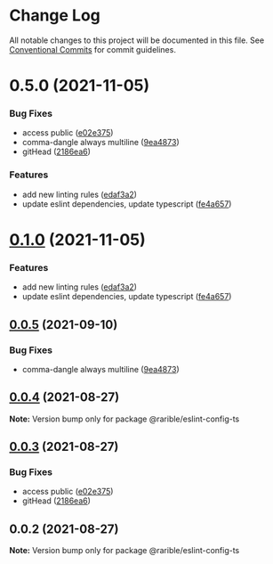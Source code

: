 # Change Log

All notable changes to this project will be documented in this file.
See [Conventional Commits](https://conventionalcommits.org) for commit guidelines.

# 0.5.0 (2021-11-05)


### Bug Fixes

* access public ([e02e375](https://github.com/rariblecom/ts-common/commit/e02e375d228c50eead9ab95c8b7f4d4ff8d357a5))
* comma-dangle always multiline ([9ea4873](https://github.com/rariblecom/ts-common/commit/9ea4873ec37e95b8e1f1a7b4cdcb425ba01c6135))
* gitHead ([2186ea6](https://github.com/rariblecom/ts-common/commit/2186ea686e5eb3393a8e3896826756086d3b05de))


### Features

* add new linting rules ([edaf3a2](https://github.com/rariblecom/ts-common/commit/edaf3a2a01dc93289d3b423f933d326e86205763))
* update eslint dependencies, update typescript ([fe4a657](https://github.com/rariblecom/ts-common/commit/fe4a657a876d72d209ad4dc59c0a59b53f23212a))





# [0.1.0](https://github.com/rariblecom/ts-common/compare/@rarible/eslint-config-ts@0.0.5...@rarible/eslint-config-ts@0.1.0) (2021-11-05)


### Features

* add new linting rules ([edaf3a2](https://github.com/rariblecom/ts-common/commit/edaf3a2a01dc93289d3b423f933d326e86205763))
* update eslint dependencies, update typescript ([fe4a657](https://github.com/rariblecom/ts-common/commit/fe4a657a876d72d209ad4dc59c0a59b53f23212a))





## [0.0.5](https://github.com/rariblecom/ts-common/compare/@rarible/eslint-config-ts@0.0.4...@rarible/eslint-config-ts@0.0.5) (2021-09-10)


### Bug Fixes

* comma-dangle always multiline ([9ea4873](https://github.com/rariblecom/ts-common/commit/9ea4873ec37e95b8e1f1a7b4cdcb425ba01c6135))





## [0.0.4](https://github.com/rariblecom/ts-common/compare/@rarible/eslint-config-ts@0.0.3...@rarible/eslint-config-ts@0.0.4) (2021-08-27)

**Note:** Version bump only for package @rarible/eslint-config-ts





## [0.0.3](https://github.com/rariblecom/ts-common/compare/@rarible/eslint-config-ts@0.0.2...@rarible/eslint-config-ts@0.0.3) (2021-08-27)


### Bug Fixes

* access public ([e02e375](https://github.com/rariblecom/ts-common/commit/e02e375d228c50eead9ab95c8b7f4d4ff8d357a5))
* gitHead ([2186ea6](https://github.com/rariblecom/ts-common/commit/2186ea686e5eb3393a8e3896826756086d3b05de))





## 0.0.2 (2021-08-27)

**Note:** Version bump only for package @rarible/eslint-config-ts
